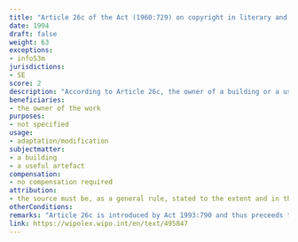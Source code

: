 ```yaml
---
title: "Article 26c of the Act (1960:729) on copyright in literary and artistic works"
date: 1994
draft: false
weight: 63
exceptions:
- info53m
jurisdictions:
- SE
score: 2
description: "According to Article 26c, the owner of a building or a useful artefact is entitled to alter the item without the consent of the author." 
beneficiaries:
- the owner of the work
purposes: 
- not specified
usage:
- adaptation/modification
subjectmatter:
- a building 
- a useful artefact
compensation:
- no compensation required
attribution: 
- the source must be, as a general rule, stated to the extent and in the manner required by proper usage
otherConditions: 
remarks: "Article 26c is introduced by Act 1993:790 and thus preceeds the InfoSoc directive. It does not follow the rationale or exactly correspond with the scope of art.5.3.m of the directive, however, it partially covers the scope of the exception by allowing the owner to use an architectural project or a building by altering the building."
link: https://wipolex.wipo.int/en/text/495847
---
```

